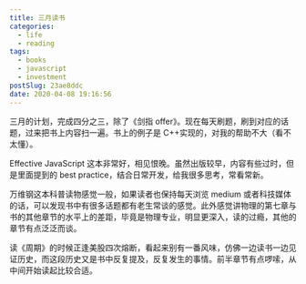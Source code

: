 ```yaml
---
title: 三月读书
categories:
  - life
  - reading
tags:
  - books
  - javascript
  - investment
postSlug: 23ae8ddc
date: 2020-04-08 19:16:56
---
```


<!-- ![三月计划](https://wxt.sinaimg.cn/mw1024/71dc9500ly1gdmb5hhs7jj20iw0e6wg9.jpg) -->

三月的计划，完成四分之三，除了《剑指 offer》。现在每天刷题，刷到对应的话题，过来把书上内容扫一遍。书上的例子是 C++实现的，对我的帮助不大（看不太懂）。

Effective JavaScript 这本非常好，相见恨晚。虽然出版较早，内容有些过时，但是里面提到的 best practice，结合日常开发，给我很多思考，常看常新。

万维钢这本科普读物感觉一般，如果读者也保持每天浏览 medium 或者科技媒体的话，可以发现书中有很多话题都有老生常谈的感觉。此外感觉讲物理的第七章与书的其他章节的水平上的差距，毕竟是物理专业，明显更深入，读的过瘾，其他的章节有点泛泛而谈。

读《周期》的时候正逢美股四次熔断，看起来别有一番风味，仿佛一边读书一边见证历史，而这段历史又是书中反复提及，反复发生的事情。前半章节有点啰嗦，从中间开始读起比较合适。
